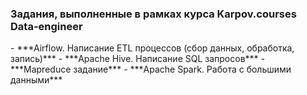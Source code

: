 <h3>Задания, выполненные в рамках курса Karpov.courses Data-engineer </h3>
- ***Airflow. Написание ETL процессов (сбор данных, обработка, запись)***
- ***Apache Hive. Написание SQL запросов***
- ***Mapreduce задание***
- ***Apache Spark. Работа с большими данными***

